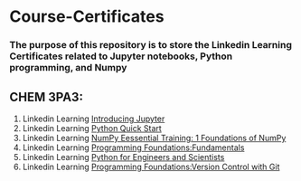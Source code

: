 # Course-Certificates
### The purpose of this repository is to store the Linkedin Learning Certificates related to Jupyter notebooks, Python programming, and Numpy

## CHEM 3PA3:
1. Linkedin Learning [Introducing Jupyter](https://github.com/ishani333/Course-Certificates/blob/main/Jupyter%20Certificate%20.png)
2. Linkedin Learning [Python Quick Start](https://github.com/ishani333/Course-Certificates/blob/7ee981cf0052a276addb723e95483df84ee16085/Python%20Certificate%20.png) 
3. Linkedin Learning [NumPy Eessential Training: 1 Foundations of NumPy](https://github.com/ishani333/Course-Certificates/blob/main/Numpy%20Certificate%20.png)
4. Linkedin Learning [Programming Foundations:Fundamentals](https://github.com/ishani333/Course-Certificates/blob/main/Programming%20Foundations%20.png)
5. Linkedin Learning [Python for Engineers and Scientists](https://github.com/ishani333/Course-Certificates/blob/main/Python%20eng.png)
6. Linkedin Learning [Programming Foundations:Version Control with Git](https://github.com/ishani333/Course-Certificates/blob/main/Git.png)
